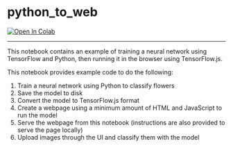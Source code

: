 # python_to_web

[![Open In Colab](https://colab.research.google.com/assets/colab-badge.svg)](https://colab.research.google.com/github/MendezJesus/python_to_web/)

---

This notebook contains an example of training a neural network using TensorFlow and Python, then running it in the browser using TensorFlow.js. 

This notebook provides example code to do the following:

1. Train a neural network using Python to classify flowers
1. Save the model to disk
1. Convert the model to TensorFlow.js format
1. Create a webpage using a minimum amount of HTML and JavaScript to run the model
1. Serve the webpage from this notebook (instructions are also provided to serve the page locally)
1. Upload images through the UI and classify them with the model
